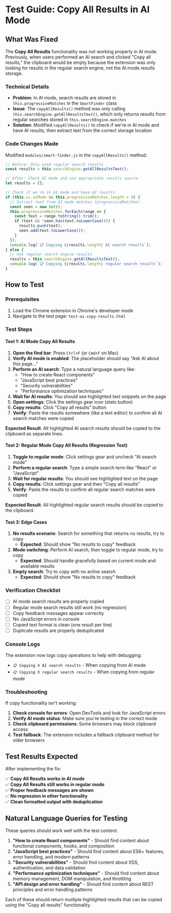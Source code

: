 # Test Guide: Copy All Results in AI Mode

## What Was Fixed

The **Copy All Results** functionality was not working properly in AI mode. Previously, when users performed an AI search and clicked "Copy all results," the clipboard would be empty because the extension was only looking for results in the regular search engine, not the AI mode results storage.

### Technical Details

- **Problem**: In AI mode, search results are stored in `this.progressiveMatches` in the `SmartFinder` class
- **Issue**: The `copyAllResults()` method was only calling `this.searchEngine.getAllResultsText()`, which only returns results from regular searches stored in `this.searchEngine.matches`
- **Solution**: Modified `copyAllResults()` to check if we're in AI mode and have AI results, then extract text from the correct storage location

### Code Changes Made

Modified `modules/smart-finder.js` in the `copyAllResults()` method:

```javascript
// Before: Only used regular search results
const results = this.searchEngine.getAllResultsText();

// After: Check AI mode and use appropriate results source
let results = [];

// Check if we're in AI mode and have AI results
if (this.ui.aiMode && this.progressiveMatches.length > 0) {
  // Extract text from AI mode matches (progressiveMatches)
  const seen = new Set();
  this.progressiveMatches.forEach(range => {
    const text = range.toString().trim();
    if (text && !seen.has(text.toLowerCase())) {
      results.push(text);
      seen.add(text.toLowerCase());
    }
  });
  console.log(`📋 Copying ${results.length} AI search results`);
} else {
  // Use regular search engine results
  results = this.searchEngine.getAllResultsText();
  console.log(`📋 Copying ${results.length} regular search results`);
}
```

## How to Test

### Prerequisites

1. Load the Chrome extension in Chrome's developer mode
2. Navigate to the test page: `test-ai-copy-results.html`

### Test Steps

#### Test 1: AI Mode Copy All Results

1. **Open the find bar**: Press `Ctrl+F` (or `Cmd+F` on Mac)
2. **Verify AI mode is enabled**: The placeholder should say "Ask AI about this page..."
3. **Perform an AI search**: Type a natural language query like:
   - "How to create React components"
   - "JavaScript best practices"
   - "Security vulnerabilities"
   - "Performance optimization techniques"
4. **Wait for AI results**: You should see highlighted text snippets on the page
5. **Open settings**: Click the settings gear icon (stats button)
6. **Copy results**: Click "Copy all results" button
7. **Verify**: Paste the results somewhere (like a text editor) to confirm all AI search matches were copied

**Expected Result**: All highlighted AI search results should be copied to the clipboard as separate lines.

#### Test 2: Regular Mode Copy All Results (Regression Test)

1. **Toggle to regular mode**: Click settings gear and uncheck "AI search mode"
2. **Perform a regular search**: Type a simple search term like "React" or "JavaScript"
3. **Wait for regular results**: You should see highlighted text on the page
4. **Copy results**: Click settings gear and then "Copy all results"
5. **Verify**: Paste the results to confirm all regular search matches were copied

**Expected Result**: All highlighted regular search results should be copied to the clipboard.

#### Test 3: Edge Cases

1. **No results scenario**: Search for something that returns no results, try to copy
   - **Expected**: Should show "No results to copy" feedback
2. **Mode switching**: Perform AI search, then toggle to regular mode, try to copy
   - **Expected**: Should handle gracefully based on current mode and available results
3. **Empty search**: Try to copy with no active search
   - **Expected**: Should show "No results to copy" feedback

### Verification Checklist

- [ ] AI mode search results are properly copied
- [ ] Regular mode search results still work (no regression)
- [ ] Copy feedback messages appear correctly
- [ ] No JavaScript errors in console
- [ ] Copied text format is clean (one result per line)
- [ ] Duplicate results are properly deduplicated

### Console Logs

The extension now logs copy operations to help with debugging:

- `📋 Copying X AI search results` - When copying from AI mode
- `📋 Copying X regular search results` - When copying from regular mode

### Troubleshooting

If copy functionality isn't working:

1. **Check console for errors**: Open DevTools and look for JavaScript errors
2. **Verify AI mode status**: Make sure you're testing in the correct mode
3. **Check clipboard permissions**: Some browsers may block clipboard access
4. **Test fallback**: The extension includes a fallback clipboard method for older browsers

## Test Results Expected

After implementing the fix:

✅ **Copy All Results works in AI mode**  
✅ **Copy All Results still works in regular mode**  
✅ **Proper feedback messages are shown**  
✅ **No regression in other functionality**  
✅ **Clean formatted output with deduplication**

## Natural Language Queries for Testing

These queries should work well with the test content:

1. **"How to create React components"** - Should find content about functional components, hooks, and composition
2. **"JavaScript best practices"** - Should find content about ES6+ features, error handling, and modern patterns
3. **"Security vulnerabilities"** - Should find content about XSS, authentication, and data validation
4. **"Performance optimization techniques"** - Should find content about memory management, DOM manipulation, and throttling
5. **"API design and error handling"** - Should find content about REST principles and error handling patterns

Each of these should return multiple highlighted results that can be copied using the "Copy all results" functionality. 